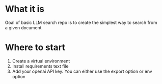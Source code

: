 # What it is

Goal of basic LLM search repo is to create the simplest way to search from a given document

# Where to start

1. Create a virtual environment
2. Install requirements text file
3. Add your openai API key. You can either use the export option or env option
